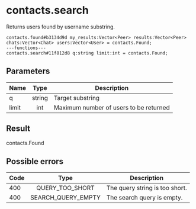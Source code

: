 # contacts.search
Returns users found by username substring.

```
contacts.found#b3134d9d my_results:Vector<Peer> results:Vector<Peer> chats:Vector<Chat> users:Vector<User> = contacts.Found;
---functions---
contacts.search#11f812d8 q:string limit:int = contacts.Found;
```

## Parameters
| Name | Type | Description |
| ---- | :----: | ----------- |
| q | string | Target substring |
| limit | int | Maximum number of users to be returned |


## Result
contacts.Found

## Possible errors
| Code | Type | Description |
| ---- | :----: | ----------- |
| 400 | QUERY_TOO_SHORT | The query string is too short. |
| 400 | SEARCH_QUERY_EMPTY | The search query is empty. |

